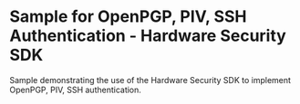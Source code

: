 # Sample for OpenPGP, PIV, SSH Authentication - Hardware Security SDK

Sample demonstrating the use of the Hardware Security SDK to implement OpenPGP, PIV, SSH authentication.
